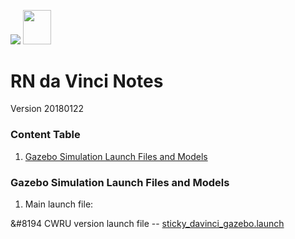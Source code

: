 <img src="https://www.baesystems.com/cs/BAE-Static/latest/img/logo_baesystems_en.png?v=2.19.5"/> <img src="https://www.royalnavy.mod.uk/rnAssets/img/logo.png" width="45" height="54.5" />

# RN da Vinci Notes
Version 20180122

### Content Table

01. [Gazebo Simulation Launch Files and Models](https://github.com/HutEight/RN_notes/blob/master/RN_davinci_notes.md#gazebo-simulation-launch-files-and-models)


### Gazebo Simulation Launch Files and Models

01. Main launch file:

&#8194 CWRU version launch file -- [sticky_davinci_gazebo.launch]()



